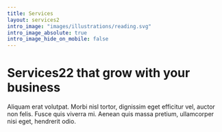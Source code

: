 ```yaml
---
title: Services
layout: services2
intro_image: "images/illustrations/reading.svg"
intro_image_absolute: true
intro_image_hide_on_mobile: false
---
```


# Services22 that grow with your business

Aliquam erat volutpat. Morbi nisl tortor, dignissim eget efficitur vel, auctor non felis. Fusce quis viverra mi. Aenean quis massa pretium, ullamcorper nisi eget, hendrerit odio.
